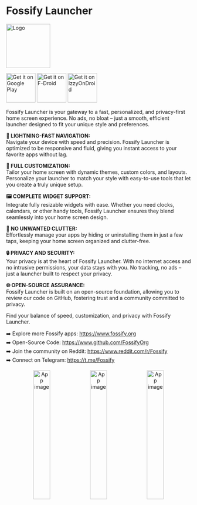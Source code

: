 # Fossify Launcher

<img alt="Logo" src="graphics/icon.webp" width="120" />

<a href='https://play.google.com/store/apps/details?id=org.fossify.home'><img alt='Get it on Google Play' src='https://play.google.com/intl/en_us/badges/static/images/badges/en_badge_web_generic.png' height=80/></a> <a href="https://f-droid.org/en/packages/org.fossify.home/"><img src="https://fdroid.gitlab.io/artwork/badge/get-it-on-en.svg" alt="Get it on F-Droid" height=80/></a> <a href="https://apt.izzysoft.de/fdroid/index/apk/org.fossify.home"><img src="https://gitlab.com/IzzyOnDroid/repo/-/raw/master/assets/IzzyOnDroid.png" alt="Get it on IzzyOnDroid" height=80/></a>

Fossify Launcher is your gateway to a fast, personalized, and privacy-first home screen experience.
No ads, no bloat – just a smooth, efficient launcher designed to fit your unique style and
preferences.

**🚀 LIGHTNING-FAST NAVIGATION:**  
Navigate your device with speed and precision. Fossify Launcher is optimized to be responsive and
fluid, giving you instant access to your favorite apps without lag.

**🎨 FULL CUSTOMIZATION:**  
Tailor your home screen with dynamic themes, custom colors, and layouts. Personalize your launcher
to match your style with easy-to-use tools that let you create a truly unique setup.

**🖼️ COMPLETE WIDGET SUPPORT:**  
Integrate fully resizable widgets with ease. Whether you need clocks, calendars, or other handy
tools, Fossify Launcher ensures they blend seamlessly into your home screen design.

**📱 NO UNWANTED CLUTTER:**  
Effortlessly manage your apps by hiding or uninstalling them in just a few taps, keeping your home
screen organized and clutter-free.

**🔒 PRIVACY AND SECURITY:**  
Your privacy is at the heart of Fossify Launcher. With no internet access and no intrusive
permissions, your data stays with you. No tracking, no ads – just a launcher built to respect your
privacy.

**🌐 OPEN-SOURCE ASSURANCE:**  
Fossify Launcher is built on an open-source foundation, allowing you to review our code on GitHub,
fostering trust and a community committed to privacy.

Find your balance of speed, customization, and privacy with Fossify Launcher.

➡️ Explore more Fossify apps: https://www.fossify.org<br>
➡️ Open-Source Code: https://www.github.com/FossifyOrg<br>
➡️ Join the community on Reddit: https://www.reddit.com/r/Fossify<br>
➡️ Connect on Telegram: https://t.me/Fossify

<div align="center">
<img alt="App image" src="fastlane/metadata/android/en-US/images/phoneScreenshots/1_en-US.png" width="30%">
<img alt="App image" src="fastlane/metadata/android/en-US/images/phoneScreenshots/2_en-US.png" width="30%">
<img alt="App image" src="fastlane/metadata/android/en-US/images/phoneScreenshots/3_en-US.png" width="30%">
</div>
